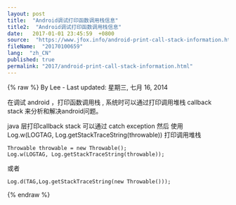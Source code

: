 ```yaml
---
layout: post
title:  "Android调试打印函数调用栈信息"
title2:  "Android调试打印函数调用栈信息"
date:   2017-01-01 23:45:59  +0800
source:  "https://www.jfox.info/android-print-call-stack-information.html"
fileName:  "20170100659"
lang:  "zh_CN"
published: true
permalink: "2017/android-print-call-stack-information.html"
---
```

{% raw %}
By Lee - Last updated: 星期三, 七月 16, 2014

在调试 android  ，打印函数调用栈 , 系统时可以通过打印调用堆栈 callback stack 来分析和解决android问题。

 java 层打印callback stack 可以通过 catch exception 然后 使用 Log.w(LOGTAG, Log.getStackTraceString(throwable)) 打印调用堆栈

    Throwable throwable = new Throwable();   
    Log.w(LOGTAG, Log.getStackTraceString(throwable));
    

或者

    Log.d(TAG,Log.getStackTraceString(new Throwable()));
{% endraw %}